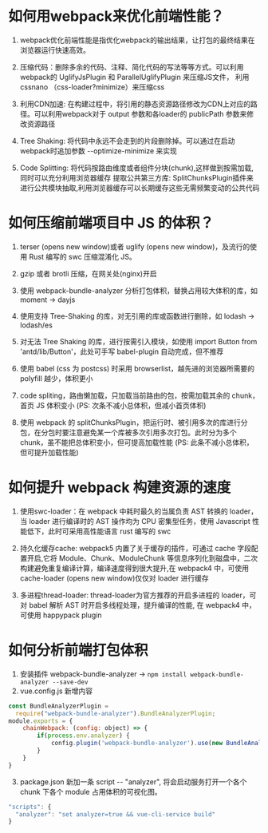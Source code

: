 # 如何⽤webpack来优化前端性能？

1. webpack优化前端性能是指优化webpack的输出结果，让打包的最终结果在浏览器运⾏快速⾼效。

2. 压缩代码：删除多余的代码、注释、简化代码的写法等等⽅式。可以利⽤webpack的 UglifyJsPlugin 和 ParallelUglifyPlugin 来压缩JS⽂件， 利⽤ cssnano （css-loader?minimize）来压缩css
3. 利⽤CDN加速: 在构建过程中，将引⽤的静态资源路径修改为CDN上对应的路径。可以利⽤webpack对于 output 参数和各loader的 publicPath 参数来修改资源路径
4. Tree Shaking: 将代码中永远不会⾛到的⽚段删除掉。可以通过在启动webpack时追加参数 --optimize-minimize 来实现
5. Code Splitting: 将代码按路由维度或者组件分块(chunk),这样做到按需加载,同时可以充分利⽤浏览器缓存
提取公共第三⽅库: SplitChunksPlugin插件来进⾏公共模块抽取,利⽤浏览器缓存可以⻓期缓存这些⽆需频繁变动的公共代码

# 如何压缩前端项目中 JS 的体积？

1. terser (opens new window)或者 uglify (opens new window)，及流行的使用 Rust 编写的 swc 压缩混淆化 JS。
   
2. gzip 或者 brotli 压缩，在网关处(nginx)开启
   
3. 使用 webpack-bundle-analyzer 分析打包体积，替换占用较大体积的库，如 moment -> dayjs
   
4. 使用支持 Tree-Shaking 的库，对无引用的库或函数进行删除，如 lodash -> lodash/es
   
5. 对无法 Tree Shaking 的库，进行按需引入模块，如使用 import Button from 'antd/lib/Button'，此处可手写 babel-plugin 自动完成，但不推荐

6. 使用 babel (css 为 postcss) 时采用 browserlist，越先进的浏览器所需要的 polyfill 越少，体积更小

7. code spliting，路由懒加载，只加载当前路由的包，按需加载其余的 chunk，首页 JS 体积变小 (PS: 次条不减小总体积，但减小首页体积)

8. 使用 webpack 的 splitChunksPlugin，把运行时、被引用多次的库进行分包，在分包时要注意避免某一个库被多次引用多次打包。此时分为多个 chunk，虽不能把总体积变小，但可提高加载性能 (PS: 此条不减小总体积，但可提升加载性能)

# 如何提升 webpack 构建资源的速度

1. 使用swc-loader：在 webpack 中耗时最久的当属负责 AST 转换的 loader，当 loader 进行编译时的 AST 操作均为 CPU 密集型任务，使用 Javascript 性能低下，此时可采用高性能语言 rust 编写的 swc

2. 持久化缓存cache: webpack5 内置了关于缓存的插件，可通过 cache 字段配置开启,它将 Module、Chunk、ModuleChunk 等信息序列化到磁盘中，二次构建避免重复编译计算，编译速度得到很大提升,在 webpack4 中，可使用 cache-loader (opens new window)仅仅对 loader 进行缓存

3. 多进程thread-loader: thread-loader为官方推荐的开启多进程的 loader，可对 babel 解析 AST 时开启多线程处理，提升编译的性能, 在 webpack4 中，可使用 happypack plugin
   
# 如何分析前端打包体积

1. 安装插件 webpack-bundle-analyzer -> `npm install webpack-bundle-analyzer --save-dev`
2. vue.config.js 新增内容

```js
const BundleAnalyzerPlugin =
  require("webpack-bundle-analyzer").BundleAnalyzerPlugin;
module.exports = {
    chainWebpack: (config: object) => {
        if(process.env.analyzer) {
            config.plugin('webpack-bundle-analyzer').use(new BundleAnalyzerPlugin({ analyzerPort: 7888 }))
        }
    }
}
```
3. package.json 新加一条 script -- "analyzer", 将会启动服务打开一个各个 chunk 下各个 module 占用体积的可视化图。

```js
"scripts": {
  "analyzer": "set analyzer=true && vue-cli-service build"
}
```

## 